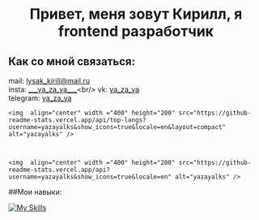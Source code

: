 <h1 align="center">Привет, меня зовут Кирилл, я frontend разработчик</h1>



## Как со мной связаться:
mail: [lysak_kirill@mail.ru]( https://e.mail.ru/compose/?to=lysak_kirill@mail.ru)<br/>
insta: [&#95;&#95;&#95;ya_za_ya&#95;&#95;&#95;](https://www.instagram.com/___ya_za_ya___)<br/>
 vk: [ya_za_ya](https://vk.com/ya_za_ya)<br/>
telegram: [ya_za_ya](https://t.me/ya_za_ya)




    <img  align="center" width ="400" height="200" src="https://github-readme-stats.vercel.app/api/top-langs?username=yazayalks&show_icons=true&locale=en&layout=compact" alt="yazayalks" />



    <img  align="center" width ="400" height="200" src="https://github-readme-stats.vercel.app/api?username=yazayalks&show_icons=true&locale=en" alt="yazayalks" />





##Мои навыки:


[![My Skills](https://skillicons.dev/icons?i=js,ts,html,css,c,cs,cpp,py,react,nextjs,vercel,dotnet,nodejs,express,postman,figma,arduino,babel,bootstrap,jest,git,vite,stackoverflow,sass,postgres,raspberrypi,mongodb,materialui,linux,github,gitlab,firebase,docker,svg,webpack,vscode,visualstudio,vim,xd,ae,ps,ai,pr,ableton&theme=dark&perline=7)](https://skillicons.dev)






